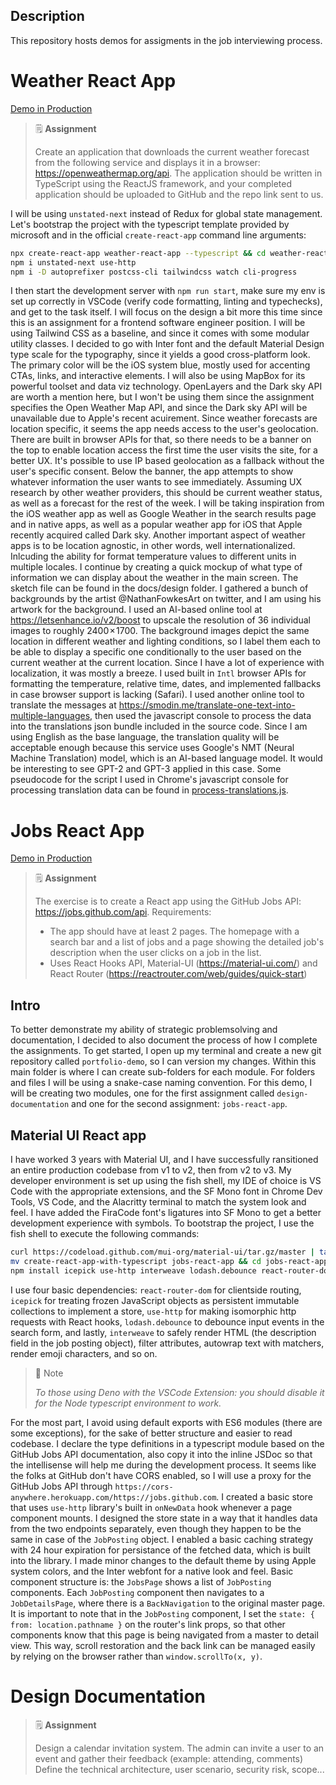 ## Description

This repository hosts demos for assigments in the job interviewing process.

# Weather React App

[Demo in Production](https://weather-psi.vercel.app)

> 🗒 **Assignment**
>
> Create an application that downloads the current weather forecast from the following service and displays it in a browser: https://openweathermap.org/api. The application should be written in TypeScript using the ReactJS framework, and your completed application should be uploaded to GitHub and the repo link sent to us.

I will be using `unstated-next` instead of Redux for global state management. Let's bootstrap the project with the typescript template provided by microsoft and in the official `create-react-app` command line arguments:

```bash
npx create-react-app weather-react-app --typescript && cd weather-react-app
npm i unstated-next use-http
npm i -D autoprefixer postcss-cli tailwindcss watch cli-progress
```

I then start the development server with `npm run start`, make sure my env is set up correctly in VSCode (verify code formatting, linting and typechecks), and get to the task itself. I will focus on the design a bit more this time since this is an assignment for a frontend software engineer position. I will be using Tailwind CSS as a baseline, and since it comes with some modular utility classes. I decided to go with Inter font and the default Material Design type scale for the typography, since it yields a good cross-platform look. The primary color will be the iOS system blue, mostly used for accenting CTAs, links, and interactive elements. I will also be using MapBox for its powerful toolset and data viz technology. OpenLayers and the Dark sky API are worth a mention here, but I won't be using them since the assignment specifies the Open Weather Map API, and since the Dark sky API will be unavailable due to Apple's recent acuirement.
Since weather forecasts are location specific, it seems the app needs access to the user's geolocation. There are built in browser APIs for that, so there needs to be a banner on the top to enable location access the first time the user visits the site, for a better UX. It's possible to use IP based geolocation as a fallback without the user's specific consent. Below the banner, the app attempts to show whatever information the user wants to see immediately. Assuming UX research by other weather providers, this should be current weather status, as well as a forecast for the rest of the week. I will be taking inspiration from the iOS weather app as well as Google Weather in the search results page and in native apps, as well as a popular weather app for iOS that Apple recently acquired called Dark sky. Another important aspect of weather apps is to be location agnostic, in other words, well internationalized. Inlcuding the ability for format temperature values to different units in multiple locales.
I continue by creating a quick mockup of what type of information we can display about the weather in the main screen. The sketch file can be found in the docs/design folder. I gathered a bunch of backgrounds by the artist @NathanFowkesArt on twitter, and I am using his artwork for the background. I used an AI-based online tool at https://letsenhance.io/v2/boost to upscale the resolution of 36 individual images to roughly 2400 × 1700. The background images depict the same location in different weather and lighting conditions, so I label them each to be able to display a specific one conditionally to the user based on the current weather at the current location.
Since I have a lot of experience with localization, it was mostly a breeze. I used built in `Intl` browser APIs for formatting the temperature, relative time, dates, and implemented fallbacks in case browser support is lacking (Safari). I used another online tool to translate the messages at https://smodin.me/translate-one-text-into-multiple-languages, then used the javascript console to process the data into the translations json bundle included in the source code. Since I am using English as the base language, the translation quality will be acceptable enough because this service uses Google's NMT (Neural Machine Translation) model, which is an AI-based language model. It would be interesting to see GPT-2 and GPT-3 applied in this case. Some pseudocode for the script I used in Chrome's javascript console for processing translation data can be found in [process-translations.js](weather-react-app/scripts/process-translations.js).

# Jobs React App

[Demo in Production](https://github-jobs-lac.vercel.app)

> 🗒 **Assignment**
>
> The exercise is to create a React app using the GitHub Jobs API: https://jobs.github.com/api.
> Requirements:
>
> - The app should have at least 2 pages. The homepage with a search bar and a list of jobs and a page showing the detailed job's description when the user clicks on a job in the list.
> - Uses React Hooks API, Material-UI (https://material-ui.com/) and React Router (https://reactrouter.com/web/guides/quick-start)

## Intro

To better demonstrate my ability of strategic problemsolving and documentation, I decided to also document the process of how I complete the assignments. To get started, I open up my terminal and create a new git repository called `portfolio-demo`, so I can version my changes. Within this main folder is where I can create sub-folders for each module. For folders and files I will be using a snake-case naming convention. For this demo, I will be creating two modules, one for the first assignment called `design-documentation` and one for the second assignment: `jobs-react-app`.

## Material UI React app

I have worked 3 years with Material UI, and I have successfully ransitioned an entire production codebase from v1 to v2, then from v2 to v3.
My developer environment is set up using the fish shell, my IDE of choice is VS Code with the appropriate extensions, and the SF Mono font in Chrome Dev Tools, VS Code, and the Alacritty terminal to match the system look and feel. I have added the FiraCode font's ligatures into SF Mono to get a better development experience with symbols. To bootstrap the project, I use the fish shell to execute the following commands:

```bash
curl https://codeload.github.com/mui-org/material-ui/tar.gz/master | tar -xz --strip=2 material-ui-master/examples/create-react-app-with-typescript
mv create-react-app-with-typescript jobs-react-app && cd jobs-react-app
npm install icepick use-http interweave lodash.debounce react-router-dom
```

I use four basic dependencies: `react-router-dom` for clientside routing, `icepick` for treating frozen JavaScript objects as persistent immutable collections to implement a store, `use-http` for making isomorphic http requests with React hooks, `lodash.debounce` to debounce input events in the search form, and lastly, `interweave` to safely render HTML (the description field in the job posting object), filter attributes, autowrap text with matchers, render emoji characters, and so on.

> 📘 Note
>
> _To those using Deno with the VSCode Extension: you should disable it for the Node typescript environment to work._

For the most part, I avoid using default exports with ES6 modules (there are some exceptions), for the sake of better structure and easier to read codebase. I declare the type definitions in a typescript module based on the GitHub Jobs API documentation, also copy it into the inline JSDoc so that the intellisense will help me during the development process. It seems like the folks at GitHub don't have CORS enabled, so I will use a proxy for the GitHub Jobs API through `https://cors-anywhere.herokuapp.com/https://jobs.github.com`. I created a basic store that uses `use-http` library's built in `onNewData` hook whenever a page component mounts. I designed the store state in a way that it handles data from the two endpoints separately, even though they happen to be the same in case of the `JobPosting` object. I enabled a basic caching strategy with 24 hour expiration for persistance of the fetched data, which is built into the library. I made minor changes to the default theme by using Apple system colors, and the Inter webfont for a native look and feel.
Basic component structure is: the `JobsPage` shows a list of `JobPosting` components. Each `JobPosting` component then navigates to a `JobDetailsPage`, where there is a `BackNavigation` to the original master page. It is important to note that in the `JobPosting` component, I set the `state: { from: location.pathname }` on the router's link props, so that other components know that this page is being navigated from a master to detail view. This way, scroll restoration and the back link can be managed easily by relying on the browser rather than `window.scrollTo(x, y)`.

# Design Documentation

> 🗒 **Assignment**
>
> Design a calendar invitation system. The admin can invite a user to an event and gather their feedback (example: attending, comments) Define the technical architecture, user scenario, security risk, scope...
